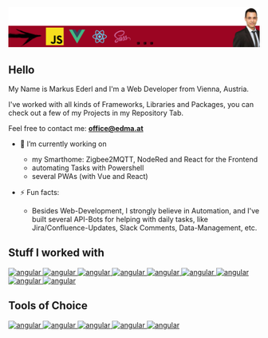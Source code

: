 ![Headerbanner](header003.png?raw=true 'Headerbanner')

## Hello

My Name is Markus Ederl
and I'm a Web Developer from Vienna, Austria.

I've worked with all kinds of Frameworks, Libraries and Packages, you can check out a few of my Projects in my Repository Tab.

Feel free to contact me: **<a href="mailto:office@edma.at?Subject=github.com/EderlMarkus">office@edma.at**</a>

- 🔭 I’m currently working on

  - my Smarthome: Zigbee2MQTT, NodeRed and React for the Frontend
  - automating Tasks with Powershell
  - several PWAs (with Vue and React)

- ⚡ Fun facts:
  - Besides Web-Development, I strongly believe in Automation, and I've built several API-Bots for helping with daily tasks, like Jira/Confluence-Updates, Slack Comments, Data-Management, etc.

## Stuff I worked with

<p align="left">
<a href="https://developer.mozilla.org/de/docs/Web/JavaScript" target="_blank" rel="noreferrer"> <img src="https://upload.wikimedia.org/wikipedia/commons/thumb/9/99/Unofficial_JavaScript_logo_2.svg/2000px-Unofficial_JavaScript_logo_2.svg.png" alt="angular" width="auto" height="40"/> </a>
<a href="https://reactjs.org/" target="_blank" rel="noreferrer"> <img src="https://upload.wikimedia.org/wikipedia/commons/a/a7/React-icon.svg" alt="angular" width="auto" height="40"/> </a>
<a href="https://vuejs.org/" target="_blank" rel="noreferrer"> <img src="https://vuejs.org/images/logo.svg" alt="angular" width="auto" height="40"/> </a>
<a href="https://angular.io/" target="_blank" rel="noreferrer"> <img src="https://upload.wikimedia.org/wikipedia/commons/thumb/c/cf/Angular_full_color_logo.svg/2048px-Angular_full_color_logo.svg.png" alt="angular" width="auto" height="40"/> </a>
<a href="https://sass-lang.com/" target="_blank" rel="noreferrer"> <img src="https://upload.wikimedia.org/wikipedia/commons/thumb/9/96/Sass_Logo_Color.svg/1280px-Sass_Logo_Color.svg.png" alt="angular" width="auto" height="40"/> </a>
<a href="https://docs.microsoft.com/en-us/powershell/" target="_blank" rel="noreferrer"> <img src="https://upload.wikimedia.org/wikipedia/commons/2/2f/PowerShell_5.0_icon.png" alt="angular" width="auto" height="40"/> </a>
<a href="https://www.php.net/" target="_blank" rel="noreferrer"> <img src="https://upload.wikimedia.org/wikipedia/commons/thumb/2/27/PHP-logo.svg/2560px-PHP-logo.svg.png" alt="angular" width="auto" height="40"/> </a>
<a href="https://nodejs.org/en/" target="_blank" rel="noreferrer"> <img src="https://upload.wikimedia.org/wikipedia/commons/thumb/d/d9/Node.js_logo.svg/1280px-Node.js_logo.svg.png" alt="angular" width="auto" height="40"/> </a>
<a href="https://java.com/" target="_blank" rel="noreferrer"> <img src="https://upload.wikimedia.org/wikipedia/de/thumb/e/e1/Java-Logo.svg/2000px-Java-Logo.svg.png" alt="angular" width="auto" height="40"/> </a>
</p>

## Tools of Choice

<a href="https://code.visualstudio.com/" target="_blank" rel="noreferrer"> <img src="https://upload.wikimedia.org/wikipedia/commons/thumb/9/9a/Visual_Studio_Code_1.35_icon.svg/2048px-Visual_Studio_Code_1.35_icon.svg.png" alt="angular" width="auto" height="40"/> </a>
<a href="https://www.postman.com/" target="_blank" rel="noreferrer"> <img src="https://cdn.shopify.com/s/files/1/0057/5668/2355/files/Postman-logo-orange-2021_1155x.png?v=1637252529" alt="angular" width="auto" height="40"/> </a>
<a href="https://slack.com/" target="_blank" rel="noreferrer"> <img src="https://upload.wikimedia.org/wikipedia/commons/thumb/b/b9/Slack_Technologies_Logo.svg/2560px-Slack_Technologies_Logo.svg.png" alt="angular" width="auto" height="40"/> </a>
<a href="https://trello.com/de" target="_blank" rel="noreferrer"> <img src="https://upload.wikimedia.org/wikipedia/commons/thumb/7/7a/Trello-logo-blue.svg/2560px-Trello-logo-blue.svg.png" alt="angular" width="auto" height="40"/> </a>
<a href="https://github.com/" target="_blank" rel="noreferrer"> <img src="https://logosmarken.com/wp-content/uploads/2020/12/GitHub-Logo.png" alt="angular" width="auto" height="40"/> </a>
